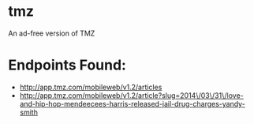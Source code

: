 tmz
===

An ad-free version of TMZ

# Endpoints Found:
* http://app.tmz.com/mobileweb/v1.2/articles
* http://app.tmz.com/mobileweb/v1.2/article?slug=2014\/03\/31\/love-and-hip-hop-mendeecees-harris-released-jail-drug-charges-yandy-smith
